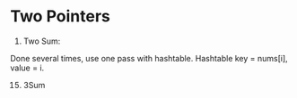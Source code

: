 # Two Pointers

1. Two Sum: 

Done several times, use one pass with hashtable.
Hashtable key = nums[i], value = i.

15. 3Sum